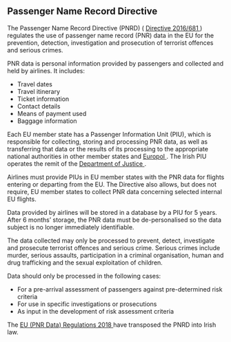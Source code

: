 ##  Passenger Name Record Directive

The Passenger Name Record Directive (PNRD) ( [ Directive 2016/681
](https://eur-lex.europa.eu/eli/dir/2016/681/oj) ) regulates the use of
passenger name record (PNR) data in the EU for the prevention, detection,
investigation and prosecution of terrorist offences and serious crimes.

PNR data is personal information provided by passengers and collected and held
by airlines. It includes:

  * Travel dates 
  * Travel itinerary 
  * Ticket information 
  * Contact details 
  * Means of payment used 
  * Baggage information 

Each EU member state has a Passenger Information Unit (PIU), which is
responsible for collecting, storing and processing PNR data, as well as
transferring that data or the results of its processing to the appropriate
national authorities in other member states and [ Europol
](https://www.europol.europa.eu/) . The Irish PIU operates the remit of the [
Department of Justice ](http://www.justice.ie/) .

Airlines must provide PIUs in EU member states with the PNR data for flights
entering or departing from the EU. The Directive also allows, but does not
require, EU member states to collect PNR data concerning selected internal EU
flights.

Data provided by airlines will be stored in a database by a PIU for 5 years.
After 6 months’ storage, the PNR data must be de-personalised so the data
subject is no longer immediately identifiable.

The data collected may only be processed to prevent, detect, investigate and
prosecute terrorist offences and serious crime. Serious crimes include murder,
serious assaults, participation in a criminal organisation, human and drug
trafficking and the sexual exploitation of children.

Data should only be processed in the following cases:

  * For a pre-arrival assessment of passengers against pre-determined risk criteria 
  * For use in specific investigations or prosecutions 
  * As input in the development of risk assessment criteria 

The [ EU (PNR Data) Regulations 2018
](http://www.irishstatutebook.ie/eli/2018/si/177/made/en/print) have
transposed the PNRD into Irish law.
